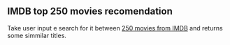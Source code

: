 ## IMDB top 250 movies recomendation

Take user input e search for it between [250 movies from IMDB](https://www.imdb.com/chart/top/) and returns some simmilar titles.